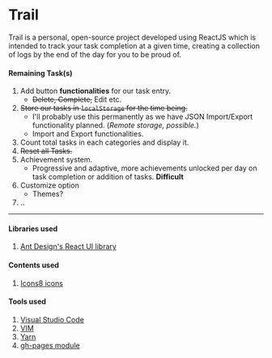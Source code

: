 # Trail
Trail is a personal, open-source project developed using ReactJS which is intended to track your task completion at a given time, creating a collection of logs by the end of the day for you to be proud of.

#### Remaining Task(s)
1. Add button **functionalities** for our task entry.
    * ~~Delete, Complete,~~ Edit etc.
2. ~~Store our tasks in `localStorage` for the time being.~~
    * I'll probably use this permanently as we have JSON Import/Export functionality planned. (*Remote storage, possible.*)
    * Import and Export functionalities.
3. Count total tasks in each categories and display it.
4. ~~Reset all Tasks.~~
5. Achievement system.
    * Progressive and adaptive, more achievements unlocked per day on task completion or addition of tasks. **Difficult**
6. Customize option
    * Themes?
7. ..

***

#### Libraries used
1. [Ant Design's ](http://ant.design/) [React UI library](http://ant.design/docs/react/introduce)

#### Contents used
1. [Icons8 icons](https://icons8.com/)

#### Tools used
1. [Visual Studio Code](https://code.visualstudio.com/)
2. [VIM](https://en.wikipedia.org/wiki/Vim_(text_editor))
3. [Yarn](https://yarnpkg.com/en/)
4. [gh-pages module](https://www.npmjs.com/package/gh-pages)